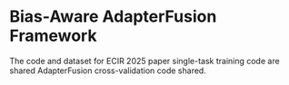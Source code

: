 # Bias-Aware AdapterFusion Framework
The code and dataset for ECIR 2025 paper single-task training code are shared AdapterFusion cross-validation code shared.
